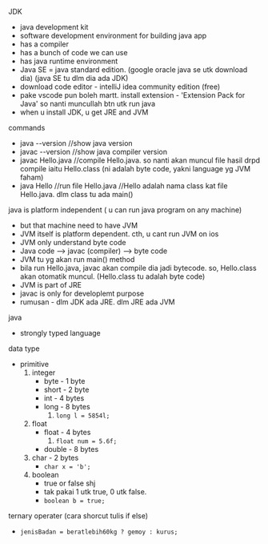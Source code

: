 JDK
* java development kit
* software development environment for building java app
* has a compiler
* has a bunch of code we can use
* has java runtime environment
* Java SE = java standard edition. (google oracle java se utk download dia) (java SE tu dlm dia ada JDK)
* download code editor - intelliJ idea community edition (free)
* pake vscode pun boleh martt. install extension - 'Extension Pack for Java' so nanti muncullah btn utk run java
* when u install JDK, u get JRE and JVM

commands
* java --version   //show java version
* javac --version  //show java compiler version
* javac Hello.java  //compile Hello.java.  so nanti akan muncul file hasil drpd compile iaitu Hello.class  (ni adalah byte code, yakni language yg JVM faham)
* java Hello   //run file Hello.java   //Hello adalah nama class kat file Hello.java.  dlm class tu ada main()


java is platform independent ( u can run java program on any machine)
* but that machine need to have JVM
* JVM itself is platform dependent. cth, u cant run JVM on ios
* JVM only understand byte code
* Java code --> javac (compiler) --> byte code
* JVM tu yg akan run main() method
* bila run Hello.java, javac akan compile dia jadi bytecode. so, Hello.class akan otomatik muncul. (Hello.class tu adalah byte code)
* JVM is part of JRE
* javac is only for developlemt purpose
* rumusan - dlm JDK ada JRE.  dlm JRE ada JVM

java
* strongly typed language

data type
* primitive
  1. integer
      * byte   - 1 byte
      * short  - 2 byte
      * int    - 4 bytes
      * long   - 8 bytes
          1. `long l = 5854l;`
  3. float
      * float  - 4 bytes
         1. `float num = 5.6f;`
      * double - 8 bytes 
  5. char  - 2 bytes
        * `char x = 'b';`
  7. boolean
       * true or false shj
       * tak pakai 1 utk true, 0 utk false.
       * `boolean b = true;`

ternary operater (cara shorcut tulis if else)
* `jenisBadan = beratlebih60kg ? gemoy : kurus;`
